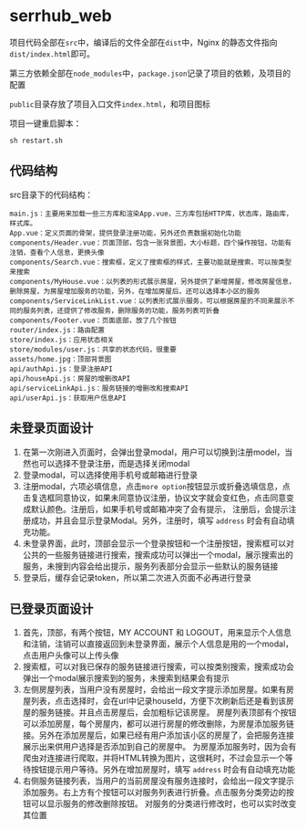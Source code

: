# serrhub_web

项目代码全部在`src`中，编译后的文件全部在`dist`中，Nginx 的静态文件指向`dist/index.html`即可。

第三方依赖全部在`node_modules`中，`package.json`记录了项目的依赖，及项目的配置

`public`目录存放了项目入口文件`index.html`，和项目图标

项目一键重启脚本：
    
    sh restart.sh
    
## 代码结构

src目录下的代码结构：
    
    main.js：主要用来加载一些三方库和渲染App.vue，三方库包括HTTP库，状态库，路由库，样式库。
    App.vue：定义页面的骨架，提供登录注册功能，另外还负责数据初始化功能
    components/Header.vue：页面顶部，包含一张背景图，大小标题，四个操作按钮，功能有注销，查看个人信息，更换头像
    components/Search.vue：搜索框，定义了搜索框的样式，主要功能就是搜索，可以按类型来搜索
    components/MyHouse.vue：以列表的形式展示房屋，另外提供了新增房屋，修改房屋信息，删除房屋，为房屋增加服务的功能，另外，在增加房屋后，还可以选择本小区的服务
    components/ServiceLinkList.vue：以列表形式展示服务，可以根据房屋的不同来展示不同的服务列表，还提供了修改服务，删除服务的功能，服务列表可折叠
    components/Footer.vue：页面底部，放了几个按钮
    router/index.js：路由配置
    store/index.js：应用状态相关
    store/modules/user.js：共享的状态代码，很重要
    assets/home.jpg：顶部背景图
    api/authApi.js：登录注册API
    api/houseApi.js：房屋的增删改API
    api/serviceLinkApi.js：服务链接的增删改和搜索API
    api/userApi.js：获取用户信息API
    
## 未登录页面设计

1. 在第一次刚进入页面时，会弹出登录modal，用户可以切换到注册model，当然也可以选择不登录注册，而是选择关闭modal
2. 登录modal，可以选择使用手机号或邮箱进行登录
3. 注册modal，六项必填信息，点击`more option`按钮显示或折叠选填信息，点击复选框同意协议，如果未同意协议注册，协议文字就会变红色，点击同意变成默认颜色。注册后，如果手机号或邮箱冲突了会有提示，
注册后，会提示注册成功，并且会显示登录Modal。另外，注册时，填写 `address` 时会有自动填充功能。
4. 未登录界面，此时，顶部会显示一个登录按钮和一个注册按钮，搜索框可以对公共的一些服务链接进行搜索，搜索成功可以弹出一个modal，展示搜索出的服务，未搜到内容会给出提示，服务列表部分会显示一些默认的服务链接
5. 登录后，缓存会记录token，所以第二次进入页面不必再进行登录

## 已登录页面设计

1. 首先，顶部，有两个按钮，MY ACCOUNT 和 LOGOUT，用来显示个人信息和注销，注销可以直接返回到未登录界面，展示个人信息是用的一个modal，点击用户头像可以上传头像
2. 搜索框，可以对我已保存的服务链接进行搜索，可以按类别搜索，搜索成功会弹出一个modal展示搜索到的服务，未搜索到结果会有提示
3. 左侧房屋列表，当用户没有房屋时，会给出一段文字提示添加房屋。如果有房屋列表，点击选择时，会在url中记录houseId，方便下次刷新后还是看到该房屋的服务链接。并且点击房屋后，会加粗标记该房屋。
房屋列表顶部有个按钮可以添加房屋，每个房屋内，都可以进行房屋的修改删除，为房屋添加服务链接。另外在添加房屋后，如果已经有用户添加该小区的房屋了，会把服务连接展示出来供用户选择是否添加到自己的房屋中。
为房屋添加服务时，因为会有爬虫对连接进行爬取，并将HTML转换为图片，这很耗时，不过会显示一个等待按钮提示用户等待。另外在增加房屋时，填写 `address` 时会有自动填充功能
4. 右侧服务链接列表，当用户的当前房屋没有服务连接时，会给出一段文字提示添加服务。右上方有个按钮可以对服务列表进行折叠。点击服务分类旁边的按钮可以显示服务的修改删除按钮。
对服务的分类进行修改时，也可以实时改变其位置